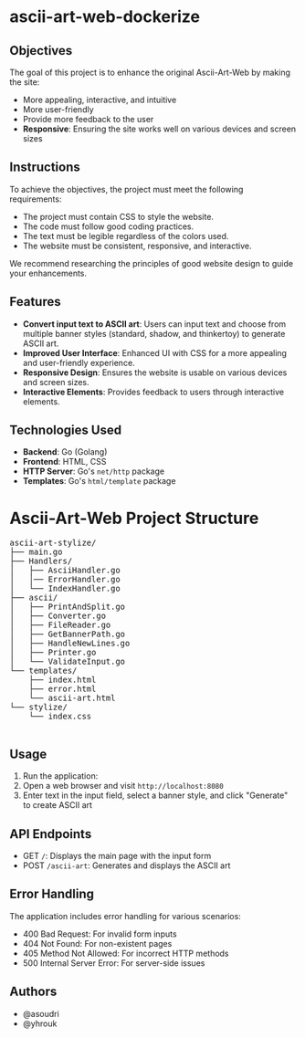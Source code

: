 # ascii-art-web-dockerize

## Objectives
The goal of this project is to enhance the original Ascii-Art-Web by making the site:
- More appealing, interactive, and intuitive
- More user-friendly
- Provide more feedback to the user
- **Responsive**: Ensuring the site works well on various devices and screen sizes

## Instructions
To achieve the objectives, the project must meet the following requirements:
- The project must contain CSS to style the website.
- The code must follow good coding practices.
- The text must be legible regardless of the colors used.
- The website must be consistent, responsive, and interactive.

We recommend researching the principles of good website design to guide your enhancements.

## Features
- **Convert input text to ASCII art**: Users can input text and choose from multiple banner styles (standard, shadow, and thinkertoy) to generate ASCII art.
- **Improved User Interface**: Enhanced UI with CSS for a more appealing and user-friendly experience.
- **Responsive Design**: Ensures the website is usable on various devices and screen sizes.
- **Interactive Elements**: Provides feedback to users through interactive elements.

## Technologies Used
- **Backend**: Go (Golang)
- **Frontend**: HTML, CSS
- **HTTP Server**: Go's `net/http` package
- **Templates**: Go's `html/template` package

<!DOCTYPE html>
<meta charset="UTF-8">
<meta name="viewport" content="width=device-width, initial-scale=1.0">
<title>Ascii-Art-Web Project Structure</title>
<style>
    pre {
        font-family: monospace;
        font-size: 14px;
    }
</style>
<body>
    <h1>Ascii-Art-Web Project Structure</h1>
    <pre>
ascii-art-stylize/
├── main.go
├── Handlers/
│   ├── AsciiHandler.go
│   │── ErrorHandler.go
│   └── IndexHandler.go
├── ascii/
│   ├── PrintAndSplit.go
│   ├── Converter.go
│   ├── FileReader.go
│   ├── GetBannerPath.go
│   ├── HandleNewLines.go
│   ├── Printer.go
│   └── ValidateInput.go
└── templates/
    ├── index.html
    ├── error.html
    └── ascii-art.html
└── stylize/
    └── index.css
    </pre>
</body>

## Usage
1. Run the application:
2. Open a web browser and visit `http://localhost:8080`
3. Enter text in the input field, select a banner style, and click "Generate" to create ASCII art

## API Endpoints
- GET `/`: Displays the main page with the input form
- POST `/ascii-art`: Generates and displays the ASCII art

## Error Handling
The application includes error handling for various scenarios:
- 400 Bad Request: For invalid form inputs
- 404 Not Found: For non-existent pages
- 405 Method Not Allowed: For incorrect HTTP methods
- 500 Internal Server Error: For server-side issues

## Authors
- @asoudri
- @yhrouk